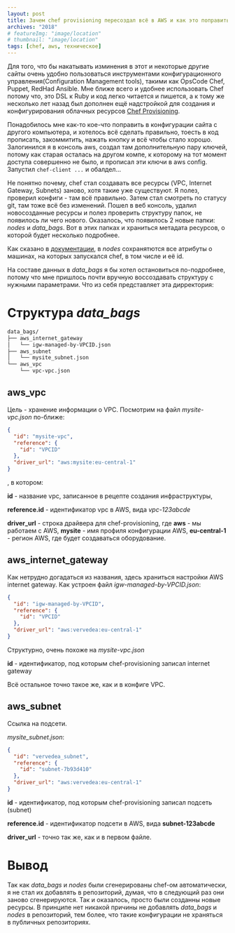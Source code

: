 ```yaml
---
layout: post
title: Зачем chef provisioning пересоздал всё в AWS и как это поправить.
archives: "2018"
# featureImg: "image/location"
# thumbnail: "image/location"
tags: [chef, aws, техническое]
---
```

Для того, что бы накатывать изминения в этот и некоторые другие сайты очень удобно пользоваться инструментами конфигурационного управления(Configuration Management tools), такими как OpsCode Chef, Puppet, RedHad Ansible. Мне ближе всего и удобнее использовать Chef потому что, это DSL к Ruby и код легко читается и пишется, а к тому же несколько лет назад был дополнен ещё надстройкой для создания и конфигурирования облачных ресурсов [Chef Provisioning](https://docs.chef.io/provisioning.html).
<!--more-->

Понадобилось мне как-то кое-что поправить в конфигурации сайта с другого компьютера, и хотелось всё сделать правильно, тоесть в код прописать, закоммитить, нажать кнопку и всё чтобы стало хорошо. Залогинился я в консоль aws, создал там дополнительную пару ключей, потому как старая осталась на другом компе, к которому на тот момент доступа совершенно не было, и прописал эти ключи в aws config. Запустил `chef-client ...` и обалдел...

Не понятно почему, chef стал создавать все ресурсы (VPC, Internet Gateway, Subnets) заново, хотя такие уже существуют. Я полез, проверил конфиги - там всё правильно. Затем стал смотреть по статусу git, там тоже всё без изменений. Пошел в веб консоль, удалил новосозданные ресурсы и полез проверить структуру папок, не появилось ли чего нового. Оказалось, что появилось 2 новые папки: _nodes_ и _data_bags_. Вот в этих папках и храниться метадата ресурсов, о которой будет несколько подробнее.

Как сказано в [документации](https://github.com/chef/chef-provisioning/blob/master/docs/faq.md), в _nodes_ сохранятются все атрибуты о машинах, на которых запускался chef, в том числе и её id.

На cоставе данных в _data_bags_ я бы хотел остановиться по-подробнее, потому что мне пришлось почти вручную воссоздавать структуру с нужными параметрами. Что из себя представляет эта дирректория:

# Структура _data_bags_
```bash
data_bags/
├── aws_internet_gateway
│   └── igw-managed-by-VPCID.json
├── aws_subnet
│   └── mysite_subnet.json
└── aws_vpc
    └── vpc-vpc.json
```

## aws_vpc
Цель - хранение информации о VPC.
Посмотрим на файл _mysite-vpc.json_ по-ближе:

```json
{
  "id": "mysite-vpc",
  "reference": {
    "id": "VPCID"
  },
  "driver_url": "aws:mysite:eu-central-1"
}
```

, в котором:

**id** - название vpc, записанное в рецепте создания инфраструктуры,

**reference.id** - идентификатор vpc в AWS, вида *vpc-123abcde*

**driver_url** - строка драйвера для chef-provisioning, где **aws** - мы работаем с AWS, **mysite** - имя профиля конфигурации AWS, **eu-central-1** - регион AWS, где будет создаваться оборудование.

## aws_internet_gateway
Как нетрудно догадаться из названия, здесь храниться настройки AWS internet gateway. Как устроен файл _igw-managed-by-VPCID.json_:
```json
{
  "id": "igw-managed-by-VPCID",
  "reference": {
    "id": "VPCID"
  },
  "driver_url": "aws:vervedea:eu-central-1"
}

```
Структурно, очень похоже на _mysite-vpc.json_

**id** - идентификатор, под которым chef-provisioning записал internet gateway

Всё остальное точно такое же, как и в конфиге VPC.

## aws_subnet
Ссылка на подсети.

_mysite_subnet.json_:

```json
{
  "id": "vervedea_subnet",
  "reference": {
    "id": "subnet-7b93d410"
  },
  "driver_url": "aws:vervedea:eu-central-1"
}
```
**id** - идентификатор, под которым chef-provisioning записал подсеть (subnet)

**reference.id** - идентификатор подсети в AWS, вида **subnet-123abcde**

**driver_url** - точно так же, как и в первом файле.

# Вывод
Так как _data_bags_ и _nodes_ были сгенерированы chef-ом автоматически, я не стал их добавлять в репозиторий, думая, что в следующий раз они заново сгенерируются. Так и оказалось, просто были созданны новые ресурсы. В принципе нет никакой причины не добавлять _data_bags_ и _nodes_ в репозиторий, тем более, что такие конфигурации не храняться в публичных репозиториях.
